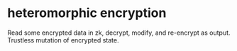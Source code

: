 # heteromorphic encryption

Read some encrypted data in zk, decrypt, modify, and re-encrypt as output. Trustless mutation of encrypted state.
